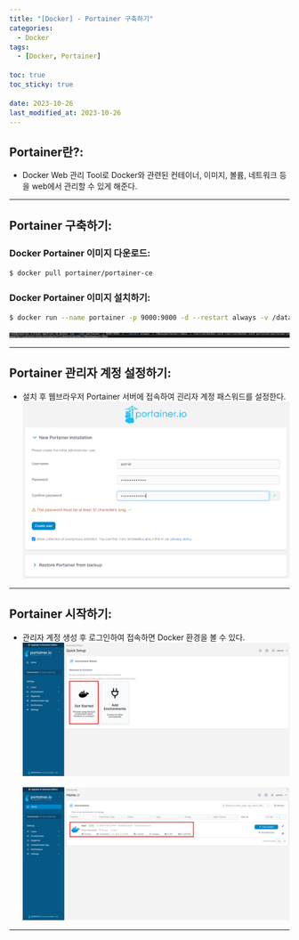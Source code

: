 ```yaml
---
title: "[Docker] - Portainer 구축하기"
categories:
  - Docker
tags:
  - [Docker, Portainer]

toc: true
toc_sticky: true

date: 2023-10-26
last_modified_at: 2023-10-26
---
```


## Portainer란?:
- Docker Web 관리 Tool로 Docker와 관련된 컨테이너, 이미지, 볼륨, 네트워크 등을 web에서 관리할 수 있게 해준다.

* * *

## Portainer 구축하기:
### Docker Portainer 이미지 다운로드:
```bash
$ docker pull portainer/portainer-ce
```

### Docker Portainer 이미지 설치하기:
```bash
$ docker run --name portainer -p 9000:9000 -d --restart always -v /data/portainer:/data -v /var/run/docker.sock:/var/run/docker.sock portainer/portainer-ce
```
[![portainer 이미지 설치](/assets/images/Portainer/portainer%20이미지%20설치.png)](/assets/images/Portainer/portainer%20이미지%20설치.png)

* * *

## Portainer 관리자 계정 설정하기:
- 설치 후 웹브라우저 Portainer 서버에 접속하여 괸리자 계정 패스워드를 설정한다.
[![potainer 계정 패스워드 설정](/assets/images//Portainer/potainer%20계정%20패스워드%20설정.png)](/assets/images//Portainer/potainer%20계정%20패스워드%20설정.png)

* * *

## Portainer 시작하기:
- 관리자 계정 생성 후 로그인하여 접속하면 Docker 환경을 볼 수 있다.
[![potainer 시작](/assets/images/Portainer/potainer%20시작.png)](/assets/images/Portainer/potainer%20시작.png)&nbsp; 
[![potainer local 컨테이너 접속](/assets/images/Portainer/potainer%20local%20컨테이너%20접속.png)](/assets/images/Portainer/potainer%20local%20컨테이너%20접속.png)

* * *